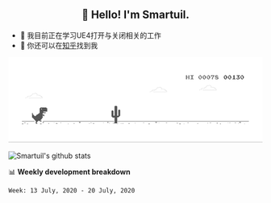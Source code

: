 <h2 align="center">👋 Hello! I'm Smartuil.</h2>

- 🔭 我目前正在学习UE4打开与关闭相关的工作
- 🌱 你还可以在[知乎](https://www.zhihu.com/people/Smartuil.)找到我
<!--
- 👯 I’m looking to collaborate on ...
- 🤔 I’m looking for help with ...
- 💬 Ask me about ...
- 📫 How to reach me: ...
- 😄 Pronouns: ...
- ⚡ Fun fact: ...
-->

![Dino](https://raw.githubusercontent.com/praveenscience/praveenscience/master/dino.gif)

![Smartuil's github stats](https://github-readme-stats.vercel.app/api?username=smartuil&show_icons=true)

📊 **Weekly development breakdown**
<!--START_SECTION:waka-->
```text
Week: 13 July, 2020 - 20 July, 2020


```
<!--END_SECTION:waka-->